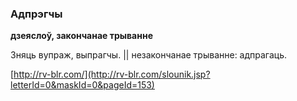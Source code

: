 ### Адпрэгчы
**дзеяслоў, закончанае трыванне**

Зняць вупраж, выпрагчы. || незакончанае трыванне: адпрагаць.

<a rel="author">[http://rv-blr.com/](http://rv-blr.com/slounik.jsp?letterId=0&maskId=0&pageId=153)</a>
